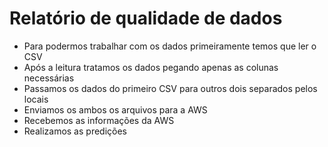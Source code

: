 # Relatório de qualidade de dados

- Para podermos trabalhar com os dados primeiramente temos que ler o CSV
- Após a leitura tratamos os dados pegando apenas as colunas necessárias
- Passamos os dados do primeiro CSV para outros dois separados pelos locais
- Enviamos os ambos os arquivos para a AWS
- Recebemos as informações da AWS
- Realizamos as predições